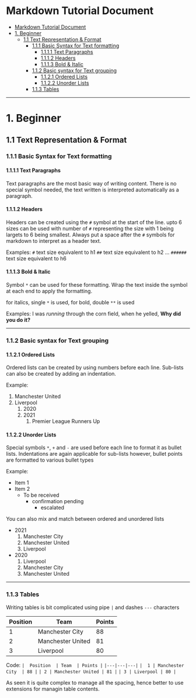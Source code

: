 # Markdown Tutorial Document

- [Markdown Tutorial Document](#markdown-tutorial-document)
- [1. Beginner](#1-beginner)
  - [1.1 Text Representation & Format](#11-text-representation--format)
    - [1.1.1 Basic Syntax for Text formatting](#111-basic-syntax-for-text-formatting)
      - [1.1.1.1 Text Paragraphs](#1111-text-paragraphs)
      - [1.1.1.2 Headers](#1112-headers)
      - [1.1.1.3 Bold & Italic](#1113-bold--italic)
    - [1.1.2 Basic syntax for Text grouping](#112-basic-syntax-for-text-grouping)
      - [1.1.2.1 Ordered Lists](#1121-ordered-lists)
      - [1.1.2.2 Unorder Lists](#1122-unorder-lists)
    - [1.1.3 Tables](#113-tables)


<hr/>

# 1. Beginner

## 1.1 Text Representation & Format

### 1.1.1 Basic Syntax for Text formatting

#### 1.1.1.1 Text Paragraphs
Text paragraphs are the most basic way of writing content. There is no special symbol needed, the text written is interpreted automatically as a paragraph.

#### 1.1.1.2 Headers
Headers can be created using the `#` symbol at the start of the line. upto 6 sizes can be used with number of `#` representing the size with 1 being largets to 6 being smallest.
Always put a space after the `#` symbols for markdown to interpret as a header text.

Examples:
`#` text size equivalent to h1
`##` text size equivalent to h2
...
`######` text size equivalent to h6

#### 1.1.1.3 Bold & Italic
Symbol `*` can be used for these formatting. Wrap the text inside the symbol at each end to apply the formatting.

for italics, single `*` is used,
for bold, double `**` is used

Examples:
I was *running* through the corn field, when he yelled, **Why did you do it?**

<hr/>

### 1.1.2 Basic syntax for Text grouping

#### 1.1.2.1 Ordered Lists
Ordered lists can be created by using numbers before each line. Sub-lists can also be created by adding an indentation.

Example:
1. Manchester United
2. Liverpool
   1. 2020
   2. 2021
      1. Premier League Runners Up

#### 1.1.2.2 Unorder Lists
Special symbols `*`, `+` and `-` are used before each line to format it as bullet lists. Indentations are again applicable for sub-lists however, bullet points are formatted to various bullet types

Example:
* Item 1
* Item 2
  - To be received
    - confirmation pending
      - escalated


You can also mix and match between ordered and unordered lists
* 2021
  1. Manchester City
  2. Manchester United
  3. Liverpool
* 2020
  1. Liverpool
  2. Manchester City
  3. Manchester United

<hr/>

### 1.1.3 Tables
Writing tables is bit complicated using pipe `|` and dashes `---` characters

|  Position  | Team  | Points |
|---|---|---|
|  1 | Manchester City  | 88 |
| 2 | Manchester United | 81 |
| 3 | Liverpool | 80 |

Code:
`|  Position  | Team  | Points |`
`|---|---|---|`
`|  1 | Manchester City  | 88 |`
`| 2 | Manchester United | 81 |`
`| 3 | Liverpool | 80 |`

As seen it is quite complex to manage all the spacing, hence better to use extensions for managin table contents.





